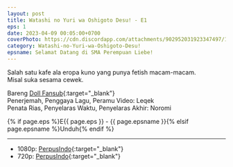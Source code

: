 ```yaml
---
layout: post
title: Watashi no Yuri wa Oshigoto Desu! - E1
eps: 1
date: 2023-04-09 00:05:00+0700
coverPhoto: https://cdn.discordapp.com/attachments/902952031923347497/1094294352668405882/Deai_Watashi_no_Yuri_wa_Oshigoto_-_Episode_01_720p_85E61CE5_001_3616.png
category: Watashi-no-Yuri-wa-Oshigoto-Desu!
epsname: Selamat Datang di SMA Perempuan Liebe!
---
```


Salah satu kafe ala eropa kuno yang punya fetish macam-macam.<br>
Misal suka sesama cewek. 

Bareng [Doll Fansub](https://www.perpusindo.info/user/Leqek){:target="_blank"}<br>
Penerjemah, Penggaya Lagu, Peramu Video: Leqek<br>
Penata Rias, Penyelaras Waktu, Penyelaras Akhir: Noromi<br>

{% if page.eps %}E{{ page.eps }} - {{ page.epsname }}{% elsif page.epsname %}Unduh{% endif %}

---
- 1080p: [PerpusIndo](https://www.perpusindo.info/berkas/6Hmg6T9l){:target="_blank"}<br>
- 720p: [PerpusIndo](https://www.perpusindo.info/berkas/rwdOYVVM){:target="_blank"}

